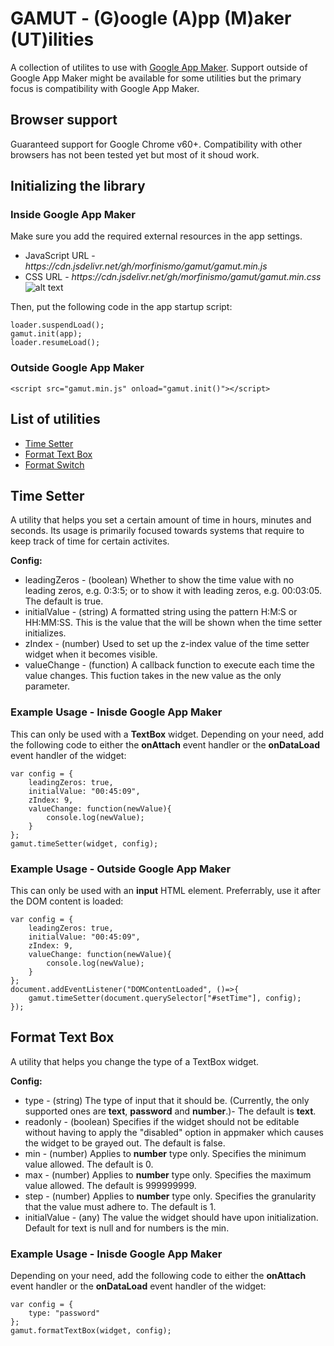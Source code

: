 # GAMUT - (G)oogle (A)pp (M)aker (UT)ilities

A collection of utilites to use with [Google App Maker](https://developers.google.com/appmaker/). Support outside of Google App Maker might be available for some utilities but the primary focus is compatibility with Google App Maker.


## Browser support

Guaranteed support for Google Chrome v60+. Compatibility with other browsers has not been tested yet but most of it shoud work.

## Initializing the library

### Inside Google App Maker

Make sure you add the required external resources in the app settings.
* JavaScript URL - *https:/<span></span>/cdn.jsdelivr.net/gh/morfinismo/gamut/gamut.min.js*	
* CSS URL - *https:/<span></span>/cdn.jsdelivr.net/gh/morfinismo/gamut/gamut.min.css*	
![alt text](https://res.cloudinary.com/dvzwvxhev/image/upload/v1577232445/screenshot_201.png)


Then, put the following code in the app startup script:

    loader.suspendLoad();
    gamut.init(app);
    loader.resumeLoad();

### Outside Google App Maker

    <script src="gamut.min.js" onload="gamut.init()"></script>

## List of utilities

 - [Time Setter](#Time-Setter)
 - [Format Text Box](#Format-Text-Box)
 - [Format Switch](#Format-Switch)

## Time Setter

A utility that helps you set a certain amount of time in hours, minutes and seconds. Its usage is primarily focused towards systems that require to keep track of time for certain activites.

**Config:**

 - leadingZeros - (boolean) Whether to show the time value with no leading zeros, e.g. 0:3:5; or to show it with leading zeros, e.g. 00:03:05. The default is true.
 - initialValue - (string) A formatted string using the pattern H:M:S or HH:MM:SS. This is the value that the will be shown when the time setter initializes.
 - zIndex - (number) Used to set up the z-index value of the time setter widget when it becomes visible.
 - valueChange - (function) A callback function to execute each time the value changes. This fuction takes in the new value as the only parameter.

### Example Usage - Inisde Google App Maker

This can only be used with a **TextBox** widget. Depending on your need, add the following code to either the **onAttach** event handler or the **onDataLoad** event handler of the widget:

    var config = {
        leadingZeros: true,
        initialValue: "00:45:09",
        zIndex: 9,
        valueChange: function(newValue){
            console.log(newValue);
        }
    };
    gamut.timeSetter(widget, config);

### Example Usage - Outside Google App Maker

This can only be used with an **input** HTML element. Preferrably, use it after the DOM content is loaded:

    var config = {
        leadingZeros: true,
        initialValue: "00:45:09",
        zIndex: 9,
        valueChange: function(newValue){
            console.log(newValue);
        }
    };
    document.addEventListener("DOMContentLoaded", ()=>{
        gamut.timeSetter(document.querySelector["#setTime"], config);
    });


## Format Text Box

A utility that helps you change the type of a TextBox widget.

**Config:**

 - type - (string) The type of input that it should be. (Currently, the only supported ones are **text**, **password** and **number**.)- The default is **text**.
 - readonly - (boolean) Specifies if the widget should not be editable without having to apply the "disabled" option in appmaker which causes the widget to be grayed out. The default is false.
 - min - (number) Applies to **number** type only. Specifies the minimum value allowed. The default is 0.
 - max - (number) Applies to **number** type only. Specifies the maximum value allowed. The default is 999999999.
 - step - (number) Applies to **number** type only. Specifies the granularity that the value must adhere to. The default is 1.
 - initialValue - (any) The value the widget should have upon initialization. Default for text is null and for numbers is the min.

### Example Usage - Inisde Google App Maker

Depending on your need, add the following code to either the **onAttach** event handler or the **onDataLoad** event handler of the widget:

    var config = {
        type: "password"
    };
    gamut.formatTextBox(widget, config);

